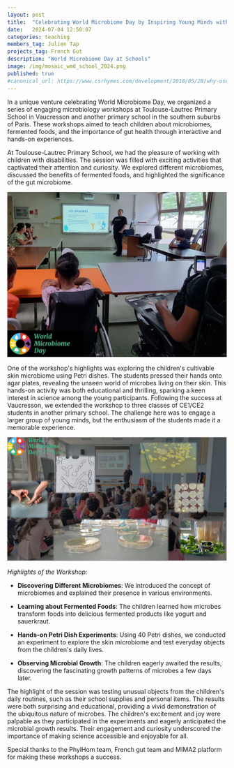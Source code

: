```yaml
---
layout: post
title:  "Celebrating World Microbiome Day by Inspiring Young Minds with the Wonders of Microbiology"
date:   2024-07-04 12:50:07
categories: teaching
members_tag: Julien Tap
projects_tag: French Gut
description: "World Microbiome Day at Schools"
image: /img/mosaic_wmd_school_2024.png
published: true
#canonical_url: https://www.csrhymes.com/development/2018/05/28/why-use-a-static-site-generator.html
---
```


In a unique venture celebrating World Microbiome Day, we organized a series of engaging microbiology workshops at Toulouse-Lautrec Primary School in Vaucresson and another primary school in the southern suburbs of Paris. These workshops aimed to teach children about microbiomes, fermented foods, and the importance of gut health through interactive and hands-on experiences.

At Toulouse-Lautrec Primary School, we had the pleasure of working with children with disabilities. The session was filled with exciting activities that captivated their attention and curiosity. We explored different microbiomes, discussed the benefits of fermented foods, and highlighted the significance of the gut microbiome.

![world microbiome day EREA Toulouse Lautrec](/img/wmd_toulouse_lautrec.jfif)

One of the workshop's highlights was exploring the children's cultivable skin microbiome using Petri dishes. The students pressed their hands onto agar plates, revealing the unseen world of microbes living on their skin. This hands-on activity was both educational and thrilling, sparking a keen interest in science among the young participants. Following the success at Vaucresson, we extended the workshop to three classes of CE1/CE2 students in another primary school. The challenge here was to engage a larger group of young minds, but the enthusiasm of the students made it a memorable experience.

![world microbiome day petri dishes french schools](/img/mosaic_wmd_school_2024.png)

*Highlights of the Workshop:*

-   **Discovering Different Microbiomes**: We introduced the concept of microbiomes and explained their presence in various environments.

-   **Learning about Fermented Foods**: The children learned how microbes transform foods into delicious fermented products like yogurt and sauerkraut.

-   **Hands-on Petri Dish Experiments**: Using 40 Petri dishes, we conducted an experiment to explore the skin microbiome and test everyday objects from the children's daily lives.

-   **Observing Microbial Growth**: The children eagerly awaited the results, discovering the fascinating growth patterns of microbes a few days later.

The highlight of the session was testing unusual objects from the children's daily routines, such as their school supplies and personal items. The results were both surprising and educational, providing a vivid demonstration of the ubiquitous nature of microbes. The children's excitement and joy were palpable as they participated in the experiments and eagerly anticipated the microbial growth results. Their engagement and curiosity underscored the importance of making science accessible and enjoyable for all.

Special thanks to the PhylHom team, French gut team and MIMA2 platform for making these workshops a success.


